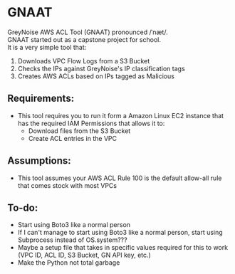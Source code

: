 # GNAAT  
GreyNoise AWS ACL Tool (GNAAT) pronounced /ˈnæt/.  
GNAAT started out as a capstone project for school.  
It is a very simple tool that:  
1. Downloads VPC Flow Logs from a S3 Bucket
2. Checks the IPs against GreyNoise's IP classification tags
3. Creates AWS ACLs based on IPs tagged as Malicious
  
## Requirements:
* This tool requires you to run it form a Amazon Linux EC2 instance that has the required IAM Permissions that allows it to:
  - Download files from the S3 Bucket
  - Create ACL entries in the VPC

## Assumptions:
* This tool assumes your AWS ACL Rule 100 is the default allow-all rule that comes stock with most VPCs
  
## To-do:
* Start using Boto3 like a normal person
* If I can't manage to start using Boto3 like a normal person, start using Subprocess instead of OS.system???
* Maybe a setup file that takes in specific values required for this to work (VPC ID, ACL ID, S3 Bucket, GN API key, etc.)
* Make the Python not total garbage
